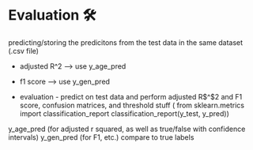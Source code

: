 # Evaluation 🛠️

predicting/storing the predicitons from the test data in the same dataset (.csv file)

- adjusted R^2 --> use y_age_pred
- f1 score --> use y_gen_pred

- evaluation - predict on test data and perform adjusted R$^$2 and F1 score, confusion matrices, and threshold stuff ( from sklearn.metrics import classification_report classification\_report(y\_test, y\_pred))

y_age_pred (for adjusted r squared, as well as true/false with confidence intervals)
y_gen_pred (for F1, etc.)
compare to true labels
